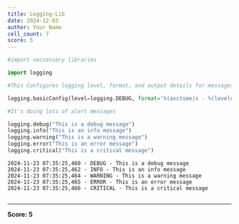 ```yaml
---
title: Logging-Lib
date: 2024-12-03
author: Your Name
cell_count: 7
score: 5
---
```


```python
#import neccessery libraries
```


```python
import logging
```


```python
#This Configures logging level, format, and output details for messages.
```


```python
logging.basicConfig(level=logging.DEBUG, format='%(asctime)s - %(levelname)s - %(message)s')
```


```python
#It's doing lots of alert messages
```


```python
logging.debug("This is a debug message")
logging.info("This is an info message")
logging.warning("This is a warning message")
logging.error("This is an error message")
logging.critical("This is a critical message")
```

    2024-11-23 07:35:25,460 - DEBUG - This is a debug message
    2024-11-23 07:35:25,462 - INFO - This is an info message
    2024-11-23 07:35:25,464 - WARNING - This is a warning message
    2024-11-23 07:35:25,465 - ERROR - This is an error message
    2024-11-23 07:35:25,466 - CRITICAL - This is a critical message



```python

```


---
**Score: 5**
